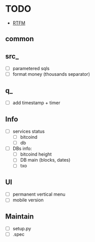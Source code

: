 # TODO

- [RTFM](https://jinja.palletsprojects.com/en/3.0.x/templates/)

## common

## src_
- [ ] parametered sqls
- [ ] format money (thousands separator)

## q_
- [ ] add timestamp + timer 

## Info
- [ ] services status
  - [ ] bitcoind
  - [ ] db
- [ ] DBs info:
  - [ ] bitcoind height
  - [ ] DB main (blocks, dates)
  - [ ] txo

## UI
- [ ] permanent vertical menu
- [ ] mobile version

## Maintain
- [ ] setup.py
- [ ] .spec
